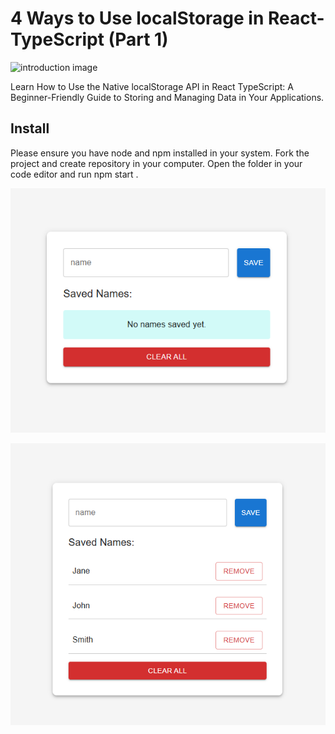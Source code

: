 # 4 Ways to Use localStorage in React- TypeScript (Part 1)

![introduction image](./src/images/localAPI.png)

Learn How to Use the Native localStorage API in React TypeScript: A Beginner-Friendly Guide to Storing and Managing Data in Your Applications.

## Install

Please ensure you have node and npm installed in your system. Fork the project and create repository in your computer. Open the folder in your code editor and run npm start .

![](./src/images/1.png)

![](./src/images/2.png)
